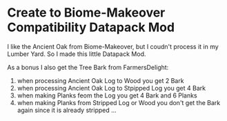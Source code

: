 # Create to Biome-Makeover Compatibility Datapack Mod

I like the Ancient Oak from Biome-Makeover, but I coudn't process it in my Lumber Yard. So I made this little Datapack Mod.

As a bonus I also get the Tree Bark from FarmersDelight:

1. when processing Ancient Oak Log to Wood you get 2 Bark
2. when processing Ancient Oak Log to Stpipped Log you get 4 Bark
3. when making Planks feom the Log you get 4 Bark and 6 Planks
4. when making Planks from Stripped Log or Wood you don't get the Bark again since it is already stripped ...
